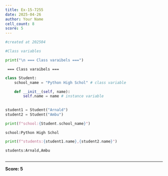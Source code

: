 ```yaml
---
title: Ex-15-7255
date: 2025-04-26
author: Your Name
cell_count: 8
score: 5
---
```


```python
#created at 202504
```


```python
#Class variables
```


```python
print("\n === Class varaibels ===")
```

    
     === Class varaibels ===



```python
class Student:
    school_name = "Python High Schol" # class variable

    def __init__(self, name):
        self.name = name # instance variable
        
```


```python
student1 = Student("Arnald")
student2 = Student("Ambu")
```


```python
print(f"school:{Student.school_name}")
```

    school:Python High Schol



```python
print(f"students:{student1.name},{student2.name}")
```

    students:Arnald,Ambu



```python

```


---
**Score: 5**